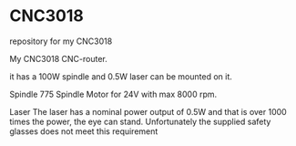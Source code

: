 # CNC3018
repository for my CNC3018

My CNC3018 CNC-router.

it has a 100W spindle and 0.5W laser can be mounted on it.

Spindle
775 Spindle Motor for 24V with max 8000 rpm.

Laser
The laser has a nominal power output of 0.5W and that is over 1000 times the power, the eye can stand.
Unfortunately the supplied safety glasses does not meet this requirement

